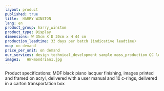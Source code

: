 ```yaml
---
layout: product
published: true
title:  HARRY WINSTON
lang: en
product_group: harry_winston
product_type: Display
dimensions: W 35cm X D 20cm x H 44 cm
production_leadtime: 33 days per batch (indicative leadtime)
moq: on demand
price_per_unit: on demand
our_services: design technical_development sample mass_production QC logistic shipping
image1:   HW-mondrian1.jpg
---
```

Product specifications:  MDF black piano lacquer finishing,  images printed and framed on acryl, delivered with a user manual and 10 c-rings, delivered in a carton transportation box						
